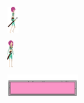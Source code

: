 ![garota-animada](https://raw.githubusercontent.com/ThDeye/Gifs/main/garota-andando.gif)


![oi](https://github.com/guhen-axe/O-amor/blob/main/garota-parada.gif)

![coisa][def]

[def]: https://github.com/guhen-axe/O-amor/blob/main/hp.gif